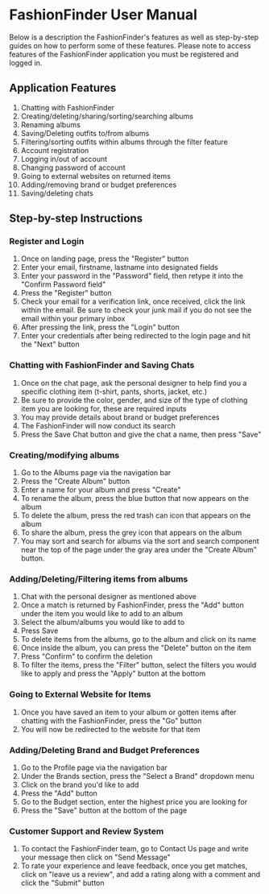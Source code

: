 # FashionFinder User Manual
Below is a description the FashionFinder's features as well as step-by-step guides on how to perform some of these features. Please note to access features of the FashionFinder application you must be registered and logged in.
## Application Features
1. Chatting with FashionFinder
2. Creating/deleting/sharing/sorting/searching albums
3. Renaming albums
4. Saving/Deleting outfits to/from albums
5. Filtering/sorting outfits within albums through the filter feature
6. Account registration
7. Logging in/out of account
8. Changing password of account
9. Going to external websites on returned items
10. Adding/removing brand or budget preferences
11. Saving/deleting chats

## Step-by-step Instructions
### Register and Login
1. Once on landing page, press the "Register" button
2. Enter your email, firstname, lastname into designated fields
3. Enter your password in the "Password" field, then retype it into the "Confirm Password field"
4. Press the "Register" button
5. Check your email for a verification link, once received, click the link within the email. Be sure to check your junk mail if you do not see the email within your primary inbox
6. After pressing the link, press the "Login" button
7. Enter your credentials after being redirected to the login page and hit the "Next" button

### Chatting with FashionFinder and Saving Chats
1. Once on the chat page, ask the personal designer to help find you a specific clothing item (t-shirt, pants, shorts, jacket, etc.)
2. Be sure to provide the color, gender, and size of the type of clothing item you are looking for, these are required inputs
3. You may provide details about brand or budget preferences
4. The FashionFinder will now conduct its search
5. Press the Save Chat button and give the chat a name, then press "Save"

### Creating/modifying albums
1. Go to the Albums page via the navigation bar
2. Press the "Create Album" button
3. Enter a name for your album and press "Create"
4. To rename the album, press the blue button that now appears on the album
5. To delete the album, press the red trash can icon that appears on the album
6. To share the album, press the grey icon that appears on the album
7. You may sort and search for albums via the sort and search component near the top of the page under the gray area under the "Create Album" button.

### Adding/Deleting/Filtering items from albums
1. Chat with the personal designer as mentioned above
2. Once a match is returned by FashionFinder, press the "Add" button under the item you would like to add to an album
3. Select the album/albums you would like to add to
4. Press Save
5. To delete items from the albums, go to the album and click on its name
6. Once inside the album, you can press the "Delete" button on the item
7. Press "Confirm" to confirm the deletion
8. To filter the items, press the "Filter" button, select the filters you would like to apply and press the "Apply" button at the bottom

### Going to External Website for Items
1. Once you have saved an item to your album or gotten items after chatting with the FashionFinder, press the "Go" button
2. You will now be redirected to the website for that item

### Adding/Deleting Brand and Budget Preferences
1. Go to the Profile page via the navigation bar
2. Under the Brands section, press the "Select a Brand" dropdown menu
3. Click on the brand you'd like to add
4. Press the "Add" button
5. Go to the Budget section, enter the highest price you are looking for
6. Press the "Save" button at the bottom of the page

### Customer Support and Review System 
1. To contact the FashionFinder team, go to Contact Us page and write your message then click on "Send Message"
2. To rate your experience and leave feedback, once you get matches, click on "leave us a review", and add a rating along with a comment and click the "Submit" button
